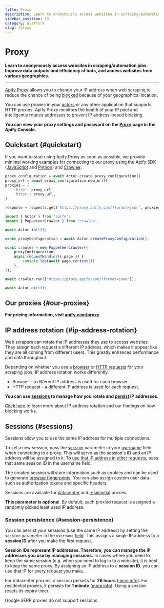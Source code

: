```yaml
---
title: Proxy
description: Learn to anonymously access websites in scraping/automation jobs. Improve data outputs and efficiency of bots, and access websites from various geographies.
sidebar_position: 10
category: platform
slug: /proxy
---
```


# [](./proxy) Proxy

**Learn to anonymously access websites in scraping/automation jobs. Improve data outputs and efficiency of bots, and access websites from various geographies.**

---

[Apify Proxy](https://apify.com/proxy) allows you to change your IP address when web scraping to reduce the chance of being [blocked](/academy/anti-scraping/techniques) because of your geographical location.

You can use proxies in your [actors](../actors/index.mdx) or any other application that supports HTTP proxies. Apify Proxy monitors the health of your IP pool and intelligently [rotates addresses](#ip-address-rotation) to prevent IP address-based blocking.

**You can view your proxy settings and password on the [Proxy](https://console.apify.com/proxy) page in the Apify Console.**

## Quickstart {#quickstart}

If you want to start using Apify Proxy as soon as possible, we provide minimal working examples for connecting to our proxy using the Apify SDK ([JavaScript](/sdk/js) and [Python](/sdk/python)) and [Crawlee](https://crawlee.dev/).

<Tab groupId="main">
<TabItem value="Python SDK with `requests`" label="Python SDK with `requests`">

```python
proxy_configuration = await Actor.create_proxy_configuration()
proxy_url = await proxy_configuration.new_url()
proxies = {
    'http': proxy_url,
    'https': proxy_url,
}

response = requests.get('https://proxy.apify.com/?format=json', proxies=proxies)

```

</TabItem>
<TabItem value="JavaScript SDK with PuppeteerCrawler" label="JavaScript SDK with PuppeteerCrawler">

```javascript
import { Actor } from 'apify';
import { PuppeteerCrawler } from 'crawlee';

await Actor.init();

const proxyConfiguration = await Actor.createProxyConfiguration();

const crawler = new PuppeteerCrawler({
    proxyConfiguration,
    async requestHandler({ page }) {
        console.log(await page.content())
    },
});

await crawler.run(['https://proxy.apify.com/?format=json']);

await Actor.exit();

```

</TabItem>
</Tab>

## Our proxies {#our-proxies}

<CardGrid>
    <Card
        title="Datacenter proxy"
        desc="The fastest and cheapest option, it uses datacenters to change your IP address. Note that there is a chance of being blocked because of the activity of other users."
        to="/platform/proxy/datacenter-proxy"
    />
    <Card
        title="Residential proxy"
        desc="IP addresses located in homes and offices around the world. These IPs are the least likely to be blocked."
        to="/platform/proxy/residential-proxy"
    />
    <Card
        title="Google SERP proxy"
        desc="Download and extract data from Google Search Engine Result Pages (SERPs). You can select country and language to get localized results."
        to="/platform/proxy/google-serp-proxy"
    />
</CardGrid>

**For pricing information, visit [apify.com/proxy](https://apify.com/proxy).**

## IP address rotation {#ip-address-rotation}

Web scrapers can rotate the IP addresses they use to access websites. They assign each request a different IP address, which makes it appear like they are all coming from different users. This greatly enhances performance and data throughout.

Depending on whether you use a [browser](https://apify.com/apify/web-scraper) or [HTTP requests](https://apify.com/apify/cheerio-scraper) for your scraping jobs, IP address rotation works differently.

* Browser – a different IP address is used for each browser.
* HTTP request – a different IP address is used for each request.

**You can use [sessions](#sessions) to manage how you rotate and [persist](#session-persistence) IP addresses.**

[Click here](/academy/anti-scraping/techniques) to learn more about IP address rotation and our findings on how blocking works.

## Sessions {#sessions}

Sessions allow you to use the same IP address for multiple connections.

To set a new session, pass the [`session`](./usage.md) parameter in your [username](./usage.md#username-parameters) field when connecting to a proxy. This will serve as the session's ID and an IP address will be assigned to it. To [use that IP address in other requests](./datacenter_proxy.md#multiple-requests-with-the-same-ip-address), pass that same session ID in the username field.

The created session will store information such as cookies and can be used to generate [browser fingerprints](https://pixelprivacy.com/resources/browser-fingerprinting/). You can also assign custom user data such as authorization tokens and specific headers.

Sessions are available for [datacenter](./datacenter_proxy.md) and [residential](./residential_proxy.md#session-persistence) proxies.

**This parameter is optional**. By default, each proxied request is assigned a randomly picked least used IP address.

### Session persistence {#session-persistence}

You can persist your sessions (use the same IP address) by setting the `session` parameter in the `username` [field](./usage.md). This assigns a single IP address to a **session ID** after you make the first request.

**Session IDs represent IP addresses. Therefore, you can manage the IP addresses you use by managing sessions.** In cases where you need to keep the same session (e.g. when you need to log in to a website), it is best to keep the same proxy. By assigning an IP address to a **session ID**, you can use that IP for every request you make.

For datacenter proxies, a session persists for **26 hours** ([more info](./datacenter_proxy.md)). For residential proxies, it persists for **1 minute** ([more info](./residential_proxy.md#session-persistence)). Using a session resets its expiry timer.

Google SERP proxies do not support sessions.

